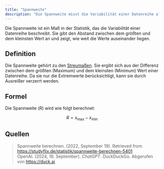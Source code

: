 ```yaml
---
title: "Spannweite"
description: "Die Spannweite misst die Variabilität einer Datenreihe als Differenz zwischen Maximum und Minimum. Sie gehört zu den Streumaßen, kann jedoch durch Ausreißer verzerrt werden. Die Formel lautet R = x_max - x_min."
---
```


Die Spannweite ist ein Maß in der Statistik, das die Variabilität einer Datenreihe beschreibt. Sie gibt den Abstand zwischen dem größten und dem kleinsten Wert an und zeigt, wie weit die Werte auseinander liegen.

## Definition
Die Spannweite gehört zu den [Streumaßen](/open-fidup/lerninhalte/streumasse). Sie ergibt sich aus der Differenz zwischen dem größten (Maximum) und dem kleinsten (Minimum) Wert einer Datenreihe. Da sie nur die Extremwerte berücksichtigt, kann sie durch Ausreißer verzerrt werden.

## Formel
Die Spannweite $(R)$ wird wie folgt berechnet:

$$
R = x_{\max} - x_{\min}
$$

## Quellen
> Spannweite berechnen. (2022, September 19). Retrieved from https://studyflix.de/statistik/spannweite-berechnen-5401  
> OpenAI. (2024, 16. September). _ChatGPT_. DuckDuckGo. Abgerufen von https://duck.ai